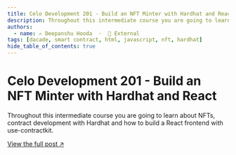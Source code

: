 ```yaml
---
title: Celo Development 201 - Build an NFT Minter with Hardhat and React
description: Throughout this intermediate course you are going to learn about NFTs, contract development with Hardhat and how to build a React frontend with use-contractkit.
authors:
  - name: ✍️ Deepanshu Hooda  ·  🔗 External
tags: [dacade, smart contract, html, javascript, nft, hardhat]
hide_table_of_contents: true
---
```


# Celo Development 201 - Build an NFT Minter with Hardhat and React

Throughout this intermediate course you are going to learn about NFTs, contract development with Hardhat and how to build a React frontend with use-contractkit.

[View the full post ↗️](https://dacade.org/communities/celo/courses/celo-201)

<!--truncate-->
